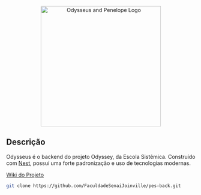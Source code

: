 <p align="center">
  <img src="./" width="320" alt="Odysseus and Penelope Logo" />
</p>

## Descrição
Odysseus é o backend do projeto Odyssey, da Escola Sistêmica. Construído com [Nest](https://nestjs.com/), possuí uma forte padronização e uso de tecnologias modernas.

[Wiki do Projeto](https://github.com/FaculdadeSenaiJoinville/pes-back/wiki)

```bash
git clone https://github.com/FaculdadeSenaiJoinville/pes-back.git
```
